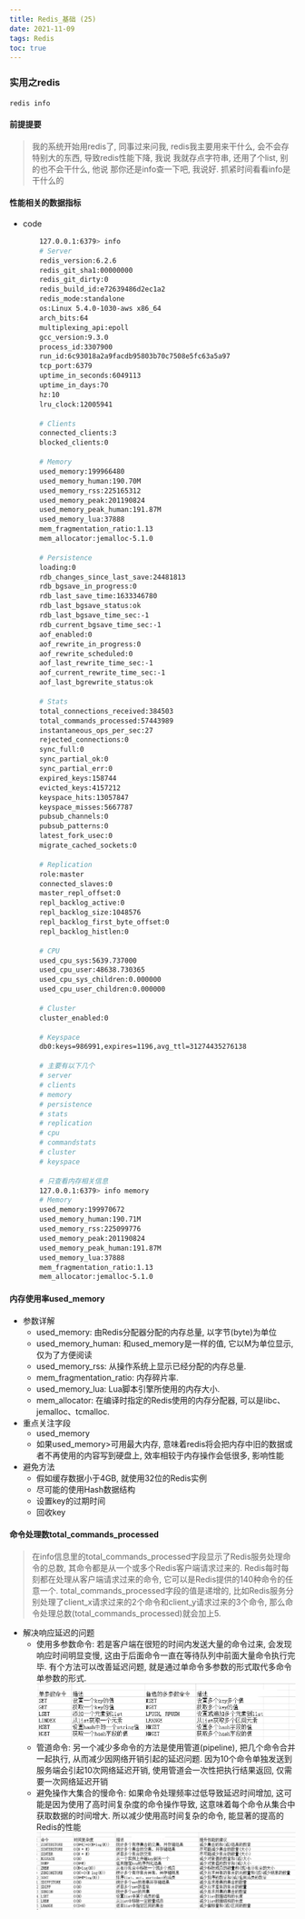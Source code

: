 ```yaml
---
title: Redis_基础 (25)
date: 2021-11-09
tags: Redis
toc: true
---
```


### 实用之redis
    redis info

<!-- more -->

#### 前提提要
> 我的系统开始用redis了, 同事过来问我, redis我主要用来干什么, 会不会存特别大的东西, 导致redis性能下降, 我说 我就存点字符串, 还用了个list, 别的也不会干什么, 他说 那你还是info查一下吧,  我说好. 抓紧时间看看info是干什么的

#### 性能相关的数据指标
- code
    ```bash
        127.0.0.1:6379> info
        # Server
        redis_version:6.2.6
        redis_git_sha1:00000000
        redis_git_dirty:0
        redis_build_id:e72639486d2ec1a2
        redis_mode:standalone
        os:Linux 5.4.0-1030-aws x86_64
        arch_bits:64
        multiplexing_api:epoll
        gcc_version:9.3.0
        process_id:3307900
        run_id:6c93018a2a9facdb95803b70c7508e5fc63a5a97
        tcp_port:6379
        uptime_in_seconds:6049113
        uptime_in_days:70
        hz:10
        lru_clock:12005941

        # Clients
        connected_clients:3
        blocked_clients:0

        # Memory
        used_memory:199966480
        used_memory_human:190.70M
        used_memory_rss:225165312
        used_memory_peak:201190824
        used_memory_peak_human:191.87M
        used_memory_lua:37888
        mem_fragmentation_ratio:1.13
        mem_allocator:jemalloc-5.1.0

        # Persistence
        loading:0
        rdb_changes_since_last_save:24481813
        rdb_bgsave_in_progress:0
        rdb_last_save_time:1633346780
        rdb_last_bgsave_status:ok
        rdb_last_bgsave_time_sec:-1
        rdb_current_bgsave_time_sec:-1
        aof_enabled:0
        aof_rewrite_in_progress:0
        aof_rewrite_scheduled:0
        aof_last_rewrite_time_sec:-1
        aof_current_rewrite_time_sec:-1
        aof_last_bgrewrite_status:ok

        # Stats
        total_connections_received:384503
        total_commands_processed:57443989
        instantaneous_ops_per_sec:27
        rejected_connections:0
        sync_full:0
        sync_partial_ok:0
        sync_partial_err:0
        expired_keys:158744
        evicted_keys:4157212
        keyspace_hits:13057847
        keyspace_misses:5667787
        pubsub_channels:0
        pubsub_patterns:0
        latest_fork_usec:0
        migrate_cached_sockets:0

        # Replication
        role:master
        connected_slaves:0
        master_repl_offset:0
        repl_backlog_active:0
        repl_backlog_size:1048576
        repl_backlog_first_byte_offset:0
        repl_backlog_histlen:0

        # CPU
        used_cpu_sys:5639.737000
        used_cpu_user:48638.730365
        used_cpu_sys_children:0.000000
        used_cpu_user_children:0.000000

        # Cluster
        cluster_enabled:0

        # Keyspace
        db0:keys=986991,expires=1196,avg_ttl=31274435276138

        # 主要有以下几个
        # server
        # clients
        # memory
        # persistence
        # stats
        # replication
        # cpu
        # commandstats
        # cluster
        # keyspace

        # 只查看内存相关信息
        127.0.0.1:6379> info memory
        # Memory
        used_memory:199970672
        used_memory_human:190.71M
        used_memory_rss:225099776
        used_memory_peak:201190824
        used_memory_peak_human:191.87M
        used_memory_lua:37888
        mem_fragmentation_ratio:1.13
        mem_allocator:jemalloc-5.1.0
    ```

#### 内存使用率used_memory
- 参数详解
    * used_memory: 由Redis分配器分配的内存总量, 以字节(byte)为单位
    * used_memory_human: 和used_memory是一样的值, 它以M为单位显示, 仅为了方便阅读
    * used_memory_rss: 从操作系统上显示已经分配的内存总量. 
    * mem_fragmentation_ratio: 内存碎片率. 
    * used_memory_lua: Lua脚本引擎所使用的内存大小. 
    * mem_allocator: 在编译时指定的Redis使用的内存分配器, 可以是libc、jemalloc、tcmalloc. 
- 重点关注字段
    * used_memory
    * 如果used_memory>可用最大内存, 意味着redis将会把内存中旧的数据或者不再使用的内容写到硬盘上, 效率相较于内存操作会低很多, 影响性能
- 避免方法
    * 假如缓存数据小于4GB, 就使用32位的Redis实例
    * 尽可能的使用Hash数据结构
    * 设置key的过期时间
    * 回收key

#### 命令处理数total_commands_processed
> 在info信息里的total_commands_processed字段显示了Redis服务处理命令的总数, 其命令都是从一个或多个Redis客户端请求过来的. Redis每时每刻都在处理从客户端请求过来的命令, 它可以是Redis提供的140种命令的任意一个.  total_commands_processed字段的值是递增的, 比如Redis服务分别处理了client_x请求过来的2个命令和client_y请求过来的3个命令, 那么命令处理总数(total_commands_processed)就会加上5. 
- 解决响应延迟的问题
    * 使用多参数命令: 若是客户端在很短的时间内发送大量的命令过来, 会发现响应时间明显变慢, 这由于后面命令一直在等待队列中前面大量命令执行完毕. 有个方法可以改善延迟问题, 就是通过单命令多参数的形式取代多命令单参数的形式. 
    ![使用多参数命令](/img/20211109_1.png)
    * 管道命令: 另一个减少多命令的方法是使用管道(pipeline), 把几个命令合并一起执行, 从而减少因网络开销引起的延迟问题. 因为10个命令单独发送到服务端会引起10次网络延迟开销, 使用管道会一次性把执行结果返回, 仅需要一次网络延迟开销
    * 避免操作大集合的慢命令: 如果命令处理频率过低导致延迟时间增加, 这可能是因为使用了高时间复杂度的命令操作导致, 这意味着每个命令从集合中获取数据的时间增大.  所以减少使用高时间复杂的命令, 能显著的提高的Redis的性能
    ![避免操作大集合的慢命令](/img/20211109_2.png)





